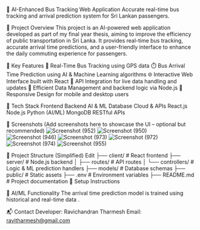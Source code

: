 🚌 AI-Enhanced Bus Tracking Web Application
Accurate real-time bus tracking and arrival prediction system for Sri Lankan passengers.

📌 Project Overview
This project is an AI-powered web application developed as part of my final year thesis, aiming to improve the efficiency of public transportation in Sri Lanka. It provides real-time bus tracking, accurate arrival time predictions, and a user-friendly interface to enhance the daily commuting experience for passengers.

🚀 Key Features
📍 Real-Time Bus Tracking using GPS data
⏱️ Bus Arrival Time Prediction using AI & Machine Learning algorithms
🌐 Interactive Web Interface built with React
🔁 API Integration for live data handling and updates
💾 Efficient Data Management and backend logic via Node.js
📱 Responsive Design for mobile and desktop users

🧰 Tech Stack
Frontend	Backend	AI & ML	Database	Cloud & APIs
React.js	Node.js	Python (AI/ML)	MongoDB	RESTful APIs

📸 Screenshots
(Add screenshots here to showcase the UI – optional but recommended)
![Screenshot (952)](https://github.com/user-attachments/assets/f8ba8773-74ea-4e31-af7a-fda82c5ed5a3)
![Screenshot (950)](https://github.com/user-attachments/assets/a4875a24-b49f-4539-bd96-add6a01f5fe5)
![Screenshot (946)](https://github.com/user-attachments/assets/85bfe6c6-5164-45a3-ac55-85d26e5f4907)
![Screenshot (973)](https://github.com/user-attachments/assets/1589f2fa-ba79-4343-b146-7cc01df4c51f)
![Screenshot (972)](https://github.com/user-attachments/assets/19bfce08-8492-4fb0-8ddf-5a94ff101c1a)
![Screenshot (974)](https://github.com/user-attachments/assets/23ac944c-17e8-4fd4-9a9c-d32b978bfddf)
![Screenshot (955)](https://github.com/user-attachments/assets/e6c551d5-44de-45aa-be0e-1a1814d06b6e)


📂 Project Structure (Simplified)
Edit
├── client/               # React frontend
├── server/               # Node.js backend
│   ├── routes/           # API routes
│   └── controllers/      # Logic & ML prediction handlers
├── models/               # Database schemas
├── public/               # Static assets
├── .env                  # Environment variables
├── README.md             # Project documentation
🔧 Setup Instructions


🤖 AI/ML Functionality
The arrival time prediction model is trained using historical and real-time data .


📬 Contact
Developer: Ravichandran Tharmesh
Email: ravitharmesh@gmail.com

